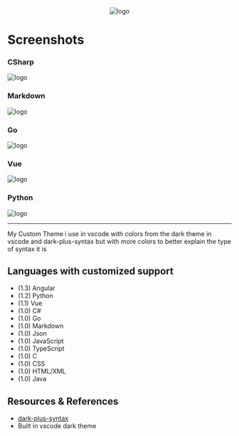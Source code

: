 <div align="center">
    <img src="https://raw.githubusercontent.com/IrishBruse/IrishBruse-Dark-Theme/master/assets/128.png" alt="logo">
</div>

# Screenshots

### CSharp
<img src="https://raw.githubusercontent.com/IrishBruse/IrishBruse-Dark-Theme/master/assets/Langs/cs.png" alt="logo">

### Markdown
<img src="https://raw.githubusercontent.com/IrishBruse/IrishBruse-Dark-Theme/master/assets/Langs/md.png" alt="logo">

### Go
<img src="https://raw.githubusercontent.com/IrishBruse/IrishBruse-Dark-Theme/master/assets/Langs/go.png" alt="logo">

### Vue
<img src="https://raw.githubusercontent.com/IrishBruse/IrishBruse-Dark-Theme/master/assets/Langs/vue.png" alt="logo">

### Python
<img src="https://raw.githubusercontent.com/IrishBruse/IrishBruse-Dark-Theme/master/assets/Langs/python.png" alt="logo">


---

My Custom Theme i use in vscode with colors from the dark theme in
vscode and dark-plus-syntax but with more colors to better explain
the type of syntax it is

## Languages with customized support
- (1.3) Angular
- (1.2) Python
- (1.1) Vue
- (1.0) C#
- (1.0) Go
- (1.0) Markdown
- (1.0) Json
- (1.0) JavaScript
- (1.0) TypeScript
- (1.0) C
- (1.0) CSS
- (1.0) HTML/XML
- (1.0) Java

## Resources & References

- [dark-plus-syntax](https://github.com/dunstontc/dark-plus-syntax)
- Built in vscode dark theme
